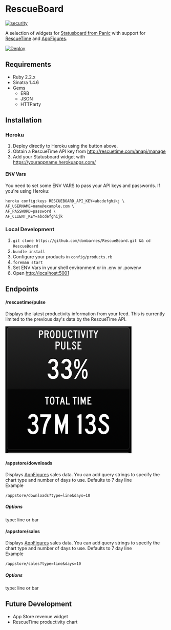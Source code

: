# RescueBoard  

[![security](https://hakiri.io/github/dombarnes/RescueBoard/master.svg)](https://hakiri.io/github/dombarnes/RescueBoard/master)  

A selection of widgets for [Statusboard from Panic](http://www.panic.com/statusboard) with support for [RescueTime](http://www.rescuetime.com) and [AppFigures](http://appfigures.com).

[![Deploy](https://www.herokucdn.com/deploy/button.png)](https://heroku.com/deploy)  

## Requirements
- Ruby 2.2.x
- Sinatra 1.4.6
- Gems
    - ERB
    - JSON
    - HTTParty

## Installation
### Heroku
1. Deploy directly to Heroku using the button above.
2. Obtain a RescueTime API key from http://rescuetime.com/anapi/manage
3. Add your Statusboard widget with https://yourappname.herokuapps.com/

#### ENV Vars
You need to set some ENV VARS to pass your API keys and passwords. If you're using Heroku:  
````
heroku config:keys RESCUEBOARD_API_KEY=abcdefghikj \
AF_USERNAME=name@example.com \
AF_PASSWORD=password \
AF_CLIENT_KEY=abcdefghijk
````

### Local Development
1. ````git clone https://github.com/dombarnes/RescueBoard.git && cd RescueBoard````
2. ```bundle install```
3. Configure your products in ````config/products.rb````
3. ```foreman start```
4. Set ENV Vars in your shell environment or in .env or .powenv
5. Open [http://localhost:5001]()


## Endpoints  
#### /rescuetime/pulse  
Displays the latest productivity information from your feed. This is currently limited to the previous day's data by the RescueTime API.  

![RescueBoard widget](https://raw.githubusercontent.com/dombarnes/RescueBoard/master/Rescueboard.png "RescueBoard widget")

#### /appstore/downloads  
Displays [AppFigures](http://appfigures.com) sales data. You can add query strings to specify the chart type and number of days to use. Defaults to 7 day line  
Example  
````
/appstore/downloads?type=line&days=10
````
##### Options
type: line or bar

#### /appstore/sales  
Displays [AppFigures](http://appfigures.com) sales data. You can add query strings to specify the chart type and number of days to use. Defaults to 7 day line  
Example  
````
/appstore/sales?type=line&days=10
````
##### Options
type: line or bar

## Future Development
- App Store revenue widget
- RescueTime productivity chart
